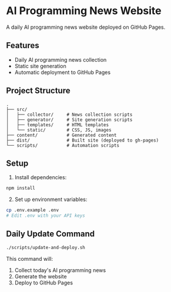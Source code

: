 # AI Programming News Website

A daily AI programming news website deployed on GitHub Pages.

## Features
- Daily AI programming news collection
- Static site generation
- Automatic deployment to GitHub Pages

## Project Structure
```
.
├── src/
│   ├── collector/     # News collection scripts
│   ├── generator/     # Site generation scripts
│   ├── templates/     # HTML templates
│   └── static/        # CSS, JS, images
├── content/           # Generated content
├── dist/              # Built site (deployed to gh-pages)
└── scripts/           # Automation scripts
```

## Setup
1. Install dependencies:
```bash
npm install
```

2. Set up environment variables:
```bash
cp .env.example .env
# Edit .env with your API keys
```

## Daily Update Command
```bash
./scripts/update-and-deploy.sh
```

This command will:
1. Collect today's AI programming news
2. Generate the website
3. Deploy to GitHub Pages